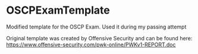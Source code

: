 # OSCPExamTemplate
Modified template for the OSCP Exam. Used it during my passing attempt

Original template was created by Offensive Security and can be found here:
https://www.offensive-security.com/pwk-online/PWKv1-REPORT.doc
